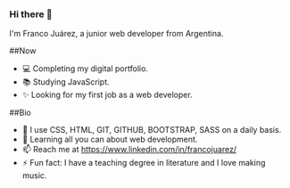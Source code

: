 ### Hi there 👋 


I'm Franco Juárez, a junior web developer from Argentina. 


##Now


- 💻 Completing my digital portfolio.
- 📚 Studying JavaScript.
- ✨ Looking for my first job as a web developer.

##Bio

- 🔭 I use CSS, HTML, GIT, GITHUB, BOOTSTRAP, SASS on a daily basis.
- 🌱 Learning all you can about web development.
- 📫 Reach me at https://www.linkedin.com/in/francojuarez/
- ⚡ Fun fact: I have a teaching degree in literature and I love making music.



<!--
**Juarrison/Juarrison** is a ✨ _special_ ✨ repository because its `README.md` (this file) appears on your GitHub profile.

Here are some ideas to get you started:

- 🔭 I’m currently working on ...
- 🌱 I’m currently learning ...
- 👯 I’m looking to collaborate on ...
- 🤔 I’m looking for help with ...
- 💬 Ask me about ...
- 📫 How to reach me: ...
- 😄 Pronouns: ...
- ⚡ Fun fact: ...
-->


